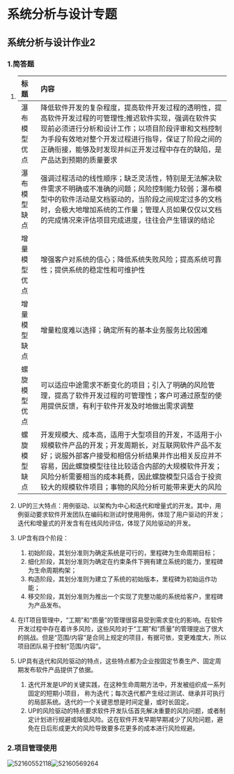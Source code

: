 # 系统分析与设计专题



## 系统分析与设计作业2



### 1.简答题

1. | 标题         | 内容                                                         |
   | :----------- | :----------------------------------------------------------- |
   | 瀑布模型优点 | 降低软件开发的复杂程度，提高软件开发过程的透明性，提高软件开发过程的可管理性;推迟软件实现，强调在软件实现前必须进行分析和设计工作；以项目阶段评审和文档控制为手段有效地对整个开发过程进行指导，保证了阶段之间的正确衔接，能够及时发现并纠正开发过程中存在的缺陷，是产品达到预期的质量要求 |
   | 瀑布模型缺点 | 强调过程活动的线性顺序；缺乏灵活性，特别是无法解决软件需求不明确或不准确的问题；风险控制能力较弱；瀑布模型中的软件活动是文档驱动的，当阶段之间规定过多的文档时，会极大地增加系统的工作量；管理人员如果仅仅以文档的完成情况来评估项目完成进度，往往会产生错误的结论 |
   | 增量模型优点 | 增强客户对系统的信心；降低系统失败风险；提高系统可靠性；提供系统的稳定性和可维护性 |
   | 增量模型缺点 | 增量粒度难以选择；确定所有的基本业务服务比较困难             |
   | 螺旋模型优点 | 可以适应中途需求不断变化的项目；引入了明确的风险管理，提高了软件开发过程的可管理性；客户可通过原型的使用提供反馈，有利于软件开发及时地做出需求调整 |
   | 螺旋模型缺点 | 开发规模大、成本高，适用于大型项目的开发，不适用于小规模软件产品的开发；开发周期长，对互联网软件产品不友好；说服外部客户接受和相信分析结果并作出相关反应并不容易，因此螺旋模型往往比较适合内部的大规模软件开发；风险分析需要相当的成本耗费，因此螺旋模型只适合于投资较大的规模软件项目；事物的风险分析可能带来更大的风险 |

2. UP的三大特点：用例驱动、以架构为中心和迭代和增量式的开发。其中，用例驱动要求软件开发团队在编码和测试时使用用例，体现了用户驱动的开发；迭代和增量式的开发含有在线风险评估，体现了风险驱动的开发。

3. UP含有四个阶段：

   1. 初始阶段，其划分准则为确定系统是可行的，里程碑为生命周期目标；
   2. 细化阶段，其划分准则为确定在约束条件下拥有建立系统的能力，里程碑为生命周期构架；
   3. 构造阶段，其划分准则为建立了系统的初始版本，里程碑为初始运作功能；
   4. 移交阶段，其划分准则为推出一个实现了完整功能的系统给客户，里程碑为产品发布。

4. 在IT项目管理中，“工期”和“质量”的管理很容易受到需求变化的影响。在软件开发过程中存在着许多风险，这些风险对于“工期”和“质量”的管理提出了很大的挑战。但是“范围/内容”是合同上规定的项目，有据可依，变更难度大，所以项目团队易于控制“范围/内容”。

5. UP具有迭代和风险驱动的特点，这些特点都为企业按固定节奏生产、固定周期发布软件产品提供了依据。

   1. 迭代开发是UP的关键实践，在这种生命周期方法中，开发被组织成一系列固定的短期小项目， 称为迭代；每次迭代都产生经过测试、继承并可执行的局部系统。迭代的一个关键思想是时间定量，或时长固定。
   2. UP的风险驱动的特点要求软件开发队伍首先解决重要的风险问题，或者制定计划进行规避或降低风险。这在软件开发早期早期减少了风险问题，避免在日后形成更大的风险导致要多花更多的成本进行风险规避。



### 2.项目管理使用

![52160552118](C:\Users\81213\AppData\Local\Temp\1521605521180.png)![52160569264](C:\Users\81213\AppData\Local\Temp\1521605692646.png)